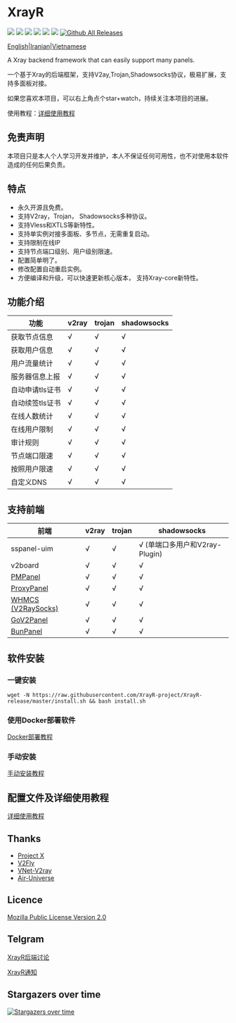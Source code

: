 # XrayR

[![](https://img.shields.io/badge/TgChat-@XrayR讨论-blue.svg)](https://t.me/XrayR_project)
[![](https://img.shields.io/badge/Channel-@XrayR通知-blue.svg)](https://t.me/XrayR_channel)
![](https://img.shields.io/github/stars/XrayR-project/XrayR)
![](https://img.shields.io/github/forks/XrayR-project/XrayR)
![](https://github.com/ECYCloud/XrayR/actions/workflows/release.yml/badge.svg)
![](https://github.com/ECYCloud/XrayR/actions/workflows/docker.yml/badge.svg)
[![Github All Releases](https://img.shields.io/github/downloads/XrayR-project/XrayR/total.svg)]()


[English](https://github.com/ECYCloud/XrayR/blob/master/README-en.md)|[Iranian](https://github.com/ECYCloud/XrayR/blob/master/README_Fa.md)|[Vietnamese](https://github.com/ECYCloud/XrayR/blob/master/README-vi.md)

A Xray backend framework that can easily support many panels.

一个基于Xray的后端框架，支持V2ay,Trojan,Shadowsocks协议，极易扩展，支持多面板对接。

如果您喜欢本项目，可以右上角点个star+watch，持续关注本项目的进展。

使用教程：[详细使用教程](https://xrayr-project.github.io/XrayR-doc/)


## 免责声明

本项目只是本人个人学习开发并维护，本人不保证任何可用性，也不对使用本软件造成的任何后果负责。

## 特点

* 永久开源且免费。
* 支持V2ray，Trojan， Shadowsocks多种协议。
* 支持Vless和XTLS等新特性。
* 支持单实例对接多面板、多节点，无需重复启动。
* 支持限制在线IP
* 支持节点端口级别、用户级别限速。
* 配置简单明了。
* 修改配置自动重启实例。
* 方便编译和升级，可以快速更新核心版本， 支持Xray-core新特性。

## 功能介绍

| 功能        | v2ray | trojan | shadowsocks |
|-----------|-------|--------|-------------|
| 获取节点信息    | √     | √      | √           |
| 获取用户信息    | √     | √      | √           |
| 用户流量统计    | √     | √      | √           |
| 服务器信息上报   | √     | √      | √           |
| 自动申请tls证书 | √     | √      | √           |
| 自动续签tls证书 | √     | √      | √           |
| 在线人数统计    | √     | √      | √           |
| 在线用户限制    | √     | √      | √           |
| 审计规则      | √     | √      | √           |
| 节点端口限速    | √     | √      | √           |
| 按照用户限速    | √     | √      | √           |
| 自定义DNS    | √     | √      | √           |

## 支持前端

| 前端                                                     | v2ray | trojan | shadowsocks             |
|--------------------------------------------------------|-------|--------|-------------------------|
| sspanel-uim                                            | √     | √      | √ (单端口多用户和V2ray-Plugin) |
| v2board                                                | √     | √      | √                       |
| [PMPanel](https://github.com/ByteInternetHK/PMPanel)   | √     | √      | √                       |
| [ProxyPanel](https://github.com/ProxyPanel/ProxyPanel) | √     | √      | √                       |
| [WHMCS (V2RaySocks)](https://v2raysocks.doxtex.com/)   | √     | √      | √                       |
| [GoV2Panel](https://github.com/pingProMax/gov2panel)   | √     | √      | √                       |
| [BunPanel](https://github.com/pennyMorant/bunpanel-release)   | √     | √      | √                       |

## 软件安装

### 一键安装

```
wget -N https://raw.githubusercontent.com/XrayR-project/XrayR-release/master/install.sh && bash install.sh
```

### 使用Docker部署软件

[Docker部署教程](https://xrayr-project.github.io/XrayR-doc/xrayr-xia-zai-he-an-zhuang/install/docker)

### 手动安装

[手动安装教程](https://xrayr-project.github.io/XrayR-doc/xrayr-xia-zai-he-an-zhuang/install/manual)

## 配置文件及详细使用教程

[详细使用教程](https://xrayr-project.github.io/XrayR-doc/)

## Thanks

* [Project X](https://github.com/XTLS/)
* [V2Fly](https://github.com/v2fly)
* [VNet-V2ray](https://github.com/ProxyPanel/VNet-V2ray)
* [Air-Universe](https://github.com/crossfw/Air-Universe)

## Licence

[Mozilla Public License Version 2.0](https://github.com/ECYCloud/XrayR/blob/master/LICENSE)

## Telgram

[XrayR后端讨论](https://t.me/XrayR_project)

[XrayR通知](https://t.me/XrayR_channel)

## Stargazers over time

[![Stargazers over time](https://starchart.cc/XrayR-project/XrayR.svg)](https://starchart.cc/XrayR-project/XrayR)


